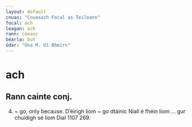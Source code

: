 ```yaml
---
layout: default
cnuas: "Cnuasach Focal as Teileann"
focal: ach
leagan: ach
rann: cónasc 
béarla: but
údar: "Úna M. Uí Bheirn"
---
```


# ach

## Rann cainte conj. 

4. ~ go, only because. D’éirigh liom ~ go dtáinic Niall é
fhéin liom … gur chuidigh sé liom Dial 1107 269.
